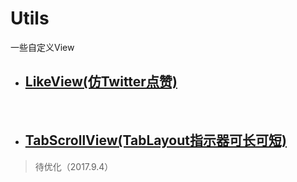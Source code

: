 # Utils

一些自定义View


- ## [LikeView(仿Twitter点赞)](https://github.com/huiger/HuiGerCode/blob/master/library/src/main/java/com/huige/library/widget/likeview/LikeView.java)
 
- ## [TabScrollView(TabLayout指示器可长可短)](https://github.com/huiger/HuiGerCode/blob/master/library/src/main/java/com/huige/library/widget/TabLayout/TabScrollView.java) 
> 待优化（2017.9.4）
